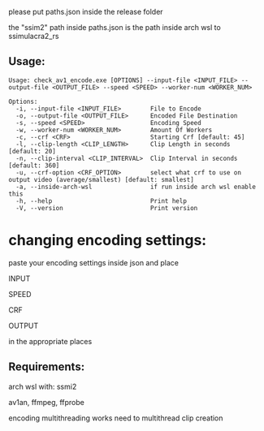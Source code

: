 please put paths.json inside the release folder


the "ssim2" path inside paths.json is the path inside arch wsl to ssimulacra2_rs

## Usage:
```
Usage: check_av1_encode.exe [OPTIONS] --input-file <INPUT_FILE> --output-file <OUTPUT_FILE> --speed <SPEED> --worker-num <WORKER_NUM>

Options:
  -i, --input-file <INPUT_FILE>        File to Encode
  -o, --output-file <OUTPUT_FILE>      Encoded File Destination
  -s, --speed <SPEED>                  Encoding Speed
  -w, --worker-num <WORKER_NUM>        Amount Of Workers
  -c, --crf <CRF>                      Starting Crf [default: 45]
  -l, --clip-length <CLIP_LENGTH>      Clip Length in seconds [default: 20]
  -n, --clip-interval <CLIP_INTERVAL>  Clip Interval in seconds [default: 360]
  -u, --crf-option <CRF_OPTION>        select what crf to use on output video (average/smallest) [default: smallest]
  -a, --inside-arch-wsl                if run inside arch wsl enable this
  -h, --help                           Print help
  -V, --version                        Print version
  ```

# changing encoding settings:
paste your encoding settings inside json and place

INPUT

SPEED

CRF

OUTPUT

in the appropriate places



## Requirements:
arch wsl with: ssmi2

av1an, ffmpeg, ffprobe


encoding multithreading works
need to multithread clip creation
